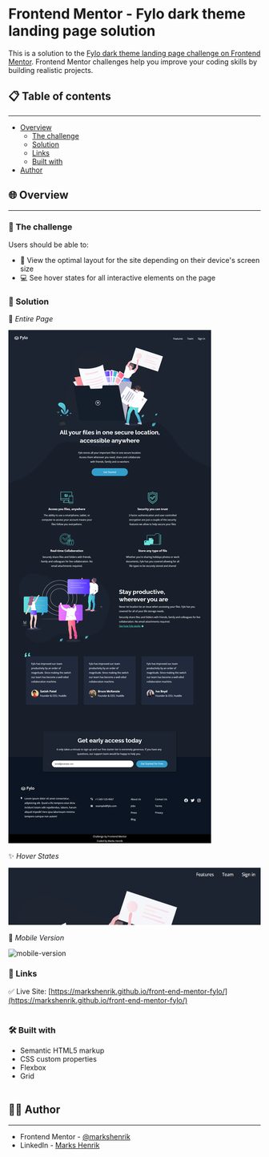 # Frontend Mentor - Fylo dark theme landing page solution

This is a solution to the [Fylo dark theme landing page challenge on Frontend Mentor](https://www.frontendmentor.io/challenges/fylo-dark-theme-landing-page-5ca5f2d21e82137ec91a50fd). Frontend Mentor challenges help you improve your coding skills by building realistic projects. 


## 📋 Table of contents
<hr>

- [Overview](#overview)
  - [The challenge](#the-challenge)
  - [Solution](#solution)
  - [Links](#links)
  - [Built with](#built-with)
- [Author](#author)


## 🌐 Overview
<hr>

### 🧭 The challenge

Users should be able to:

- 📱 View the optimal layout for the site depending on their device's screen size
- 💻 See hover states for all interactive elements on the page

### 🎯 Solution

📄 _Entire Page_

![Design solution for the Fylo dark theme landing page challenge](./fylo-dark-theme-landing-page-master/design/design-solution.png)

✨ _Hover States_


![hover-state](./fylo-dark-theme-landing-page-master/design/hover-state.gif)

📲 _Mobile Version_

![mobile-version](./fylo-dark-theme-landing-page-master/design/mobile-version.gif)
### 🔗 Links

✅ Live Site: [https://markshenrik.github.io/front-end-mentor-fylo/](https://markshenrik.github.io/front-end-mentor-fylo/)
<br><br>

### 🛠 Built with

- Semantic HTML5 markup
- CSS custom properties
- Flexbox
- Grid
<br><br>
## 🙋‍♂️ Author
<hr>

- Frontend Mentor - [@markshenrik](https://www.frontendmentor.io/profile/markshenrik)
- LinkedIn - [Marks Henrik](https://www.linkedin.com/in/marks-henrik-697ab3150/)

